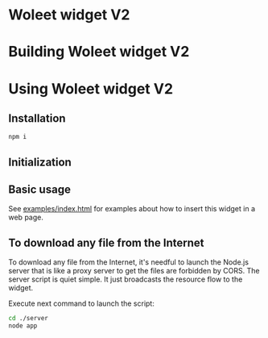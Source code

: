 # Woleet widget V2

# Building Woleet widget V2

# Using Woleet widget V2

## Installation

```bash
npm i
```

## Initialization

## Basic usage

See [examples/index.html](examples/index.html) for examples about how to insert this widget in a web page.

## To download any file from the Internet

To download any file from the Internet, it's needful to launch the Node.js server that is like a proxy server to get the files are forbidden by CORS. The server script is quiet simple. It just broadcasts the resource flow to the widget.

Execute next command to launch the script:

```bash
cd ./server
node app
```